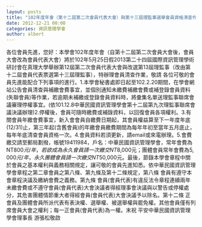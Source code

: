 ```yaml
---
layout: posts
title: "102年度年會（第十二屆第二次會員代表大會）與第十三屆理監事選舉會員資格清查作業通知"
date: 2012-12-21 00:00
categories: 資訊管理學會
author: albert
---
```


各位會員先進，您好：本學會102年度年會（自第十二屆第二次會員大會後，會員大會改為會員代表大會）將於102年5月25日假2013第二十四屆國際資訊管理學術研討會在真理大學舉辦第12屆第二次會員代表大會與改選第13屆理監事（改由第十二屆會員代表票選第十三屆理監事），特辦理會員清查作業，敬請 各位可敬的會員先進能配合下列事項的進行。1.本學會秘書處即日起至102.2.20期間，在學會網站公告會員清查與補繳會費事宜，並個別通知未繳費補繳會費或補登錄會員資料(失聯會員)等作業，若逾期未補繳或登錄會員資料時，將彙集名單送理監事聯席會議審理停權事宜。(依101.12.8中華民國資訊管理學會第十二屆第九次理監事聯席會議決議辦理)2.停權後，會員可隨時繳費或補錄資料，以回復會員各項權利。3.有關會員年繳會費事宜，新入會會員自繳費日期起，其會員權益算至下一年度年底(12/31)止，第三年起(含舊會員)的年繳會員繳費期間為每年年初至當年五月底止，每年年底清查會員資格一次。4.會員資料若須更新，請email或來電辦理。5.會費繳交請至郵局劃撥，帳號19411984，戶名：中華民國資訊管理學會，常年會費為NT$800元/年，若欲成為永久會員請一次繳交NT$8,000元；團體會員常年會費為$5,000元/年，永久團體會員請一次繳交NT$50,000元。最後，節錄本學會章程中關於會員之基本權利與義務相關規定，讓可敬的會員先進知悉。依中華民國資訊管理學會章程之第二章會員之第八條、第九條及第十二條規定，第八條 會員有遵守本會章程決議及繳納會費之義務。第九條 會員(會員代表)有違反法令章程連續兩年未繳會費或不遵守會員(會員代表)大會決議者得經理事會決議與以警告或停權處分，其危害團體情節重大者得經會員(會員代表)大會決議予以除名。第十二條 正會員及團體會員所派代表有表決權、選舉權、被選舉權與罷免權。其他會員僅有列席會員大會之權利；每一正會員(會員代表)為一權。末祝 平安中華民國資訊管理學會理事長 游張松敬啟
